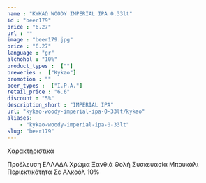 ```yaml
---
name : "ΚΥΚΑΩ WOODY IMPERIAL IPA 0.33lt"
id : "beer179"
price : "6.27"
url : ""
image : "beer179.jpg"
price : "6.27"
language : "gr"
alchohol : "10%"
product_types :  [""]
breweries :  ["Kykao"]
promotion : ""
beer_types :  ["I.P.A."]
retail_price : "6.6"
discount : "5%"
description_short : "IMPERIAL IPA"
url: "kykao-woody-imperial-ipa-0-33lt/kykao"
aliases: 
    - "kykao-woody-imperial-ipa-0-33lt"
slug: "beer179"
---
```


Χαρακτηριστικά

Προέλευση
ΕΛΛΑΔΑ
Χρώμα
Ξανθιά Θολή
Συσκευασία
Μπουκάλι
Περιεκτικότητα Σε Αλκοόλ
10%